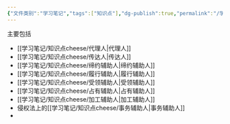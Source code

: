 ```yaml
---
{"文件类别":"学习笔记","tags":["知识点"],"dg-publish":true,"permalink":"/学习笔记/知识点cheese/辅助人/","dgPassFrontmatter":true}
---
```


主要包括
- [[学习笔记/知识点cheese/代理人\|代理人]]
- [[学习笔记/知识点cheese/传达人\|传达人]]
- [[学习笔记/知识点cheese/缔约辅助人\|缔约辅助人]]
- [[学习笔记/知识点cheese/履行辅助人\|履行辅助人]]
- [[学习笔记/知识点cheese/受领辅助人\|受领辅助人]]
- [[学习笔记/知识点cheese/占有辅助人\|占有辅助人]]
- [[学习笔记/知识点cheese/加工辅助人\|加工辅助人]]
- 侵权法上的[[学习笔记/知识点cheese/事务辅助人\|事务辅助人]]
- 